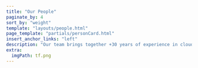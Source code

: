 ```yaml
---
title: "Our People"
paginate_by: 4
sort_by: "weight"
template: "layouts/people.html"
page_template: "partials/personCard.html"
insert_anchor_links: "left"
description: "Our team brings together +30 years of experience in cloud automation, Internet storage, and infrastructure services. We are a passionate group on a collective mission to make the world a better place for the people around us."
extra:
  imgPath: tf.png
---
```

